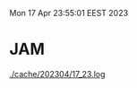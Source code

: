 Mon 17 Apr 23:55:01 EEST 2023
# JAM
<a href='./cache/202304/17_23.log'>./cache/202304/17_23.log</a>
